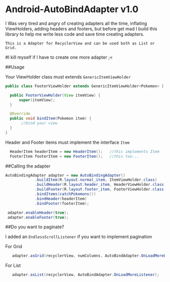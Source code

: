 # Android-AutoBindAdapter v1.0
I Was very tired and angry of creating adapters all the time, inflating ViewHolders, adding headers and footers, but before get mad I build this library to help me write less code and save time creating adapters.

`This is a Adapter for RecyclerView and can be used both as List or Grid.`

#I kill myself if I have to create one more adapter ;<

##Usage

   Your ViewHolder class must extends `GenericItemViewHolder`
  
  ```java
  public class FooterViewHolder extends GenericItemViewHolder<Pokemon> {

    public FooterViewHolder(View itemView) {
        super(itemView);
    }

    @Override
    public void bindItem(Pokemon item) {
         //bind your view
    }
 }
 ```
   Header and Footer items must implement the interface `Item`
 
 ```java
   HeaderItem headerItem = new HeaderItem();   //this implements Item              
   FooterItem footerItem = new FooterItem();   //this too...
```

##Calling the adapter

   ```java
   AutoBindingAdapter adapter = new AutoBindingAdapter()
                .buildItem(R.layout.normal_item, ItemViewHolder.class)
                .buildHeader(R.layout.header_item, HeaderViewHolder.class)       //optional
                .buildFooter(R.layout.footer_item, FooterViewHolder.class)       //optional
                .bindItems(catchPokemons())
                .bindHeader(headerItem)                                          //optional
                .bindFooter(footerItem);                                         //optional

    adapter.enableHeader(true);                                                  //optional
    adapter.enableFooter(true);                                                  //optional
  ```
  
##Do you want to paginate?

I added an `EndlessScrollListener` if you want to implement pagination

   For Grid

   ```java
      adapter.asGrid(recyclerView, numColumns, AutoBindAdapter.OnLoadMoreListener);
  ```
  
   For List
   
   ```java
      adapter.asList(recyclerView, AutoBindAdapter.OnLoadMoreListener);
  ```

